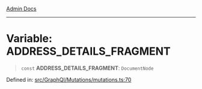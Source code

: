 [Admin Docs](/)

***

# Variable: ADDRESS\_DETAILS\_FRAGMENT

> `const` **ADDRESS\_DETAILS\_FRAGMENT**: `DocumentNode`

Defined in: [src/GraphQl/Mutations/mutations.ts:70](https://github.com/PalisadoesFoundation/talawa-admin/blob/main/src/GraphQl/Mutations/mutations.ts#L70)

